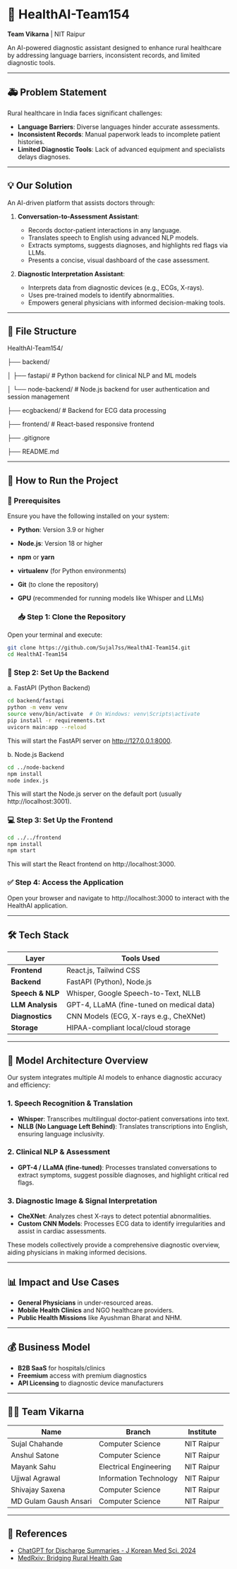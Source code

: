 # 🧠 HealthAI-Team154

**Team Vikarna** | NIT Raipur

An AI-powered diagnostic assistant designed to enhance rural healthcare by addressing language barriers, inconsistent records, and limited diagnostic tools.

---

## 🚑 Problem Statement

Rural healthcare in India faces significant challenges:

- **Language Barriers**: Diverse languages hinder accurate assessments.
- **Inconsistent Records**: Manual paperwork leads to incomplete patient histories.
- **Limited Diagnostic Tools**: Lack of advanced equipment and specialists delays diagnoses.

---

## 💡 Our Solution

An AI-driven platform that assists doctors through:

1. **Conversation-to-Assessment Assistant**:
   - Records doctor-patient interactions in any language.
   - Translates speech to English using advanced NLP models.
   - Extracts symptoms, suggests diagnoses, and highlights red flags via LLMs.
   - Presents a concise, visual dashboard of the case assessment.

2. **Diagnostic Interpretation Assistant**:
   - Interprets data from diagnostic devices (e.g., ECGs, X-rays).
   - Uses pre-trained models to identify abnormalities.
   - Empowers general physicians with informed decision-making tools.

---

## 📁 File Structure

HealthAI-Team154/

├── backend/

│ ├── fastapi/ # Python backend for clinical NLP and ML models

│ └── node-backend/ # Node.js backend for user authentication and session management

├── ecgbackend/ # Backend for ECG data processing

├── frontend/ # React-based responsive frontend

├── .gitignore

├── README.md



---

## 🚀 How to Run the Project

### 🧩 Prerequisites

Ensure you have the following installed on your system:

- **Python**: Version 3.9 or higher
- **Node.js**: Version 18 or higher
- **npm** or **yarn**
- **virtualenv** (for Python environments)
- **Git** (to clone the repository)
- **GPU** (recommended for running models like Whisper and LLMs)
  
  ### 📥 Step 1: Clone the Repository

Open your terminal and execute:

```bash
git clone https://github.com/Sujal7ss/HealthAI-Team154.git
cd HealthAI-Team154
```

  ### 🔧 Step 2: Set Up the Backend
  
a. FastAPI (Python Backend)

```bash
cd backend/fastapi
python -m venv venv
source venv/bin/activate  # On Windows: venv\Scripts\activate
pip install -r requirements.txt
uvicorn main:app --reload
```

This will start the FastAPI server on http://127.0.0.1:8000.

b. Node.js Backend

```bash
cd ../node-backend
npm install
node index.js
```

This will start the Node.js server on the default port (usually http://localhost:3001).

  ### 💻 Step 3: Set Up the Frontend

```bash
cd ../../frontend
npm install
npm start
```

This will start the React frontend on http://localhost:3000.

  ### ✅ Step 4: Access the Application

Open your browser and navigate to http://localhost:3000 to interact with the HealthAI application.

---

## 🛠️ Tech Stack

| Layer            | Tools Used                                        |
|------------------|--------------------------------------------------|
| **Frontend**     | React.js, Tailwind CSS                           |
| **Backend**      | FastAPI (Python), Node.js                        |
| **Speech & NLP** | Whisper, Google Speech-to-Text, NLLB             |
| **LLM Analysis** | GPT-4, LLaMA (fine-tuned on medical data)        |
| **Diagnostics**  | CNN Models (ECG, X-rays e.g., CheXNet)           |
| **Storage**      | HIPAA-compliant local/cloud storage              |

---

## 🧬 Model Architecture Overview

Our system integrates multiple AI models to enhance diagnostic accuracy and efficiency:

### 1. **Speech Recognition & Translation**
- **Whisper**: Transcribes multilingual doctor-patient conversations into text.
- **NLLB (No Language Left Behind)**: Translates transcriptions into English, ensuring language inclusivity.

### 2. **Clinical NLP & Assessment**
- **GPT-4 / LLaMA (fine-tuned)**: Processes translated conversations to extract symptoms, suggest possible diagnoses, and highlight critical red flags.

### 3. **Diagnostic Image & Signal Interpretation**
- **CheXNet**: Analyzes chest X-rays to detect potential abnormalities.
- **Custom CNN Models**: Processes ECG data to identify irregularities and assist in cardiac assessments.

These models collectively provide a comprehensive diagnostic overview, aiding physicians in making informed decisions.

---

## 📊 Impact and Use Cases

- **General Physicians** in under-resourced areas.
- **Mobile Health Clinics** and NGO healthcare providers.
- **Public Health Missions** like Ayushman Bharat and NHM.

---

## 💰 Business Model

- **B2B SaaS** for hospitals/clinics
- **Freemium** access with premium diagnostics
- **API Licensing** to diagnostic device manufacturers

---

## 👨‍💻 Team Vikarna

| Name                  | Branch               | Institute       |
|-----------------------|----------------------|-----------------|
| Sujal Chahande        | Computer Science     | NIT Raipur      |
| Anshul Satone         | Computer Science     | NIT Raipur      |
| Mayank Sahu           | Electrical Engineering| NIT Raipur     |
| Ujjwal Agrawal        | Information Technology| NIT Raipur     |
| Shivajay Saxena       | Computer Science     | NIT Raipur      |
| MD Gulam Gaush Ansari | Computer Science     | NIT Raipur      |

---

## 📎 References

- [ChatGPT for Discharge Summaries - J Korean Med Sci. 2024](https://doi.org/10.3346/jkms.2024.39.e148)
- [MedRxiv: Bridging Rural Health Gap](https://www.medrxiv.org/content/10.1101/2024.07.30.24311228v1)

